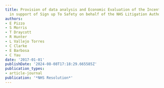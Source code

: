 ```yaml
---
title: Provision of data analysis and Economic Evaluation of the Incentivisation Scheme
  in support of Sign up To Safety on behalf of the NHS Litigation Authority
authors:
- E Pizzo
- S Morris
- T Draycott
- R Hunter
- L Vallejo Torres
- C Clarke
- E Barbosa
- C Yau
date: '2017-01-01'
publishDate: '2024-08-08T17:18:29.665585Z'
publication_types:
- article-journal
publication: '*NHS Resolution*'
---
```

